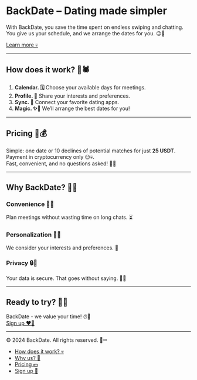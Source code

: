 # BackDate – Dating made simpler

With BackDate, you save the time spent on endless swiping and chatting. You give us your schedule, and we arrange the dates for you. 😉🖤

[Learn more 💀](#how-it-works)

---

## How does it work? 🖤🕷️

1. **Calendar. 🗓️** Choose your available days for meetings.
2. **Profile. 📝** Share your interests and preferences.
3. **Sync. 🔄** Connect your favorite dating apps.
4. **Magic. ✨🖤** We’ll arrange the best dates for you!

---

## Pricing 🖤💰

Simple: one date or 10 declines of potential matches for just **25 USDT**. Payment in cryptocurrency only 😉💀.  
Fast, convenient, and no questions asked! 👻🖤

---

## Why BackDate? 🖤👀

### Convenience 🖤🤝
Plan meetings without wasting time on long chats. ⏳

### Personalization 🖤🎯
We consider your interests and preferences. 💌

### Privacy 🔒🖤
Your data is secure. That goes without saying. 🕵️‍♂️

---

## Ready to try? 🖤👄

BackDate - we value your time! ⏰🖤  
[Sign up ❤️‍🔥](signup.html)

---

© 2024 BackDate. All rights reserved. 🖤⚰️

- [How does it work? 💀](#how-it-works)
- [Why us? 👻](#why-backdate-🖤👀)
- [Pricing 💵](#pricing-🖤💰)
- [Sign up 🖤](signup.html)
